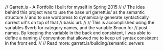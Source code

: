 // Garrett.is - A Portfolio I built for myself in Spring 2015
//
// The idea behind this project was to use the base url garrett.is/ as the semantic structure
// and to use wordpress to dynamically generate syntactically correct url's on top of that
// basic url.
//
// This is accomplished using the variables $verb for category names, and the variable $noun for 
// post names. By keeping the variable in the back end consistent, I was able to define a naming
// convention that allowed me to keep url syntax consistent in the front end.
// 
// Read more: garrett.is/building/semantic_servers
